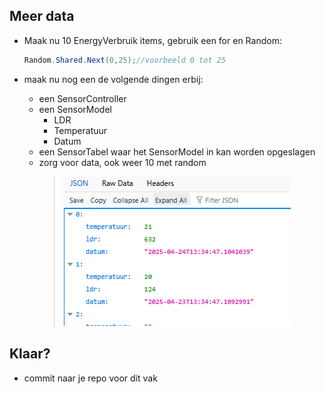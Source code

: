 ## Meer data

- Maak nu 10 EnergyVerbruik items, gebruik een for en Random:
    ```csharp
    Random.Shared.Next(0,25);//voorbeeld 0 tot 25
    ```

- maak nu nog een de volgende dingen erbij:
    - een SensorController
    - een SensorModel
        - LDR
        - Temperatuur
        - Datum
    - een SensorTabel waar het SensorModel in kan worden opgeslagen
    - zorg voor data, ook weer 10 met random
        > ![](img/sensorhtml.PNG)

    
## Klaar?

- commit naar je repo voor dit vak